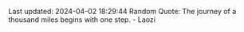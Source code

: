 Last updated: 2024-04-02 18:29:44
Random Quote: The journey of a thousand miles begins with one step. - Laozi